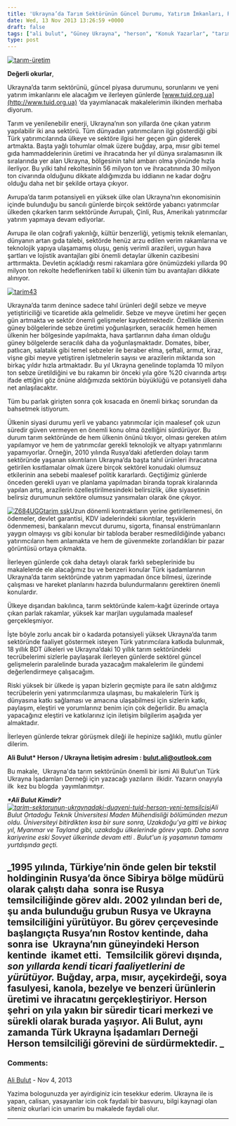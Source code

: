 ```yaml
---
title: 'Ukrayna’da Tarım Sektörünün Güncel Durumu, Yatırım İmkanları, Riskler ve Türk İşadamlarının Gözünden Tarıma Bakış, Ali Bulut'
date: Wed, 13 Nov 2013 13:26:59 +0000
draft: false
tags: ["ali bulut", "Güney Ukrayna", "herson", "Konuk Yazarlar", "tarım sektörünün güncel durumu", "TUİD", "TUİD (Türk Ukrayna İşadamları Derneği)", "Ukrayna'da Yatırım", "ukraynada tarım sektörü", "yatırım imkanları"]
type: post
---
```


[![tarım-üretim](http://burakpehlivan.org/wp-content/uploads/2013/11/tarım-üretim.jpg)](http://burakpehlivan.org/wp-content/uploads/2013/11/tarım-üretim.jpg)

**Değerli okurlar**,

Ukrayna’da tarım sektörünü, güncel piyasa durumunu, sorunlarını ve yeni yatırım imkanlarını ele alacağım ve ilerleyen günlerde [www.tuid.org.ua](http://www.tuid.org.ua) ‘da yayımlanacak makalelerimin ilkinden merhaba diyorum.

Tarım ve yenilenebilir enerji, Ukrayna’nın son yıllarda öne çıkan yatırım yapılabilir iki ana sektörü. Tüm dünyadan yatırımcıların ilgi gösterdiği gibi Türk yatırımcılarında ülkeye ve sektöre ilgisi her geçen gün giderek artmakta.
Başta yağlı tohumlar olmak üzere buğday, arpa, mısır gibi temel gıda hammaddelerinin üretimi ve ihracatında her yıl dünya sıralamasının ilk sıralarında yer alan Ukrayna, bölgesinin tahıl ambarı olma yönünde hızla ilerliyor. Bu yılki tahıl rekoltesinin 56 milyon ton ve ihracatınında 30 milyon ton civarında olduğunu dikkate aldığımızda bu iddianın ne kadar doğru olduğu daha net bir şekilde ortaya çıkıyor.

Avrupa’da tarım potansiyeli en yüksek ülke olan Ukrayna’nın ekonomisinin içinde bulunduğu bu sancılı günlerde birçok sektörde yabancı yatırımcılar ülkeden çıkarken tarım sektöründe Avrupalı, Çinli, Rus, Amerikalı yatırımcılar yatırım yapmaya devam ediyorlar.

Avrupa ile olan coğrafi yakınlığı, kültür benzerliği, yetişmiş teknik elemanları, dünyanın artan gıda talebi, sektörde henüz arzu edilen verim rakamlarına ve teknolojik yapıya ulaşamamış oluşu, geniş verimli arazileri, uygun hava şartları ve lojistik avantajları gibi önemli detaylar ülkenin cazibesini arttırmakta. Devletin açıkladığı resmi rakamlara göre önümüzdeki yıllarda 90 milyon ton rekolte hedeflenirken tabiî ki ülkenin tüm bu avantajları dikkate alınıyor.

[![tarim43](http://burakpehlivan.org/wp-content/uploads/2013/11/tarim43.jpg)](http://burakpehlivan.org/wp-content/uploads/2013/11/tarim43.jpg)

Ukrayna’da tarım denince sadece tahıl ürünleri değil sebze ve meyve yetiştiriciliği ve ticaretide akla gelmelidir. Sebze ve meyve üretimi her geçen gün artmakta ve sektör önemli gelişmeler kaydetmektedir. Özellikle ülkenin güney bölgelerinde sebze üretimi yoğunlaşırken, seracılık hemen hemen ülkenin her bölgesinde yapılmakta, hava şartlarının daha ılıman olduğu güney bölgelerde seracılık daha da yoğunlaşmaktadır. Domates, biber, patlıcan, salatalık gibi temel sebzeler ile beraber elma, şeftali, armut, kiraz, vişne gibi meyve yetiştiren işletmelerin sayısı ve arazilerin miktarıda son birkaç yıldır hızla artmaktadır. Bu yıl Ukrayna genelinde toplamda 10 milyon ton sebze üretildiğini ve bu rakamın bir önceki yıla göre %20 civarında artışı ifade ettiğini göz önüne aldığımızda sektörün büyüklüğü ve potansiyeli daha net anlaşılacaktır.

Tüm bu parlak girişten sonra çok kısacada en önemli birkaç sorundan da bahsetmek istiyorum.

Ülkenin siyasi durumu yerli ve yabancı yatırımcılar için maalesef çok uzun süredir güven vermeyen en önemli konu olma özelliğini sürdürüyor. Bu durum tarım sektöründe de hem ülkenin önünü tıkıyor, olması gereken atılım yapılamıyor ve hem de yatırımcılar gerekli teknolojik ve altyapı yatırımlarını yapamıyorlar. Örneğin, 2010 yılında Rusya’daki afetlerden dolayı tarım sektöründe yaşanan sıkıntıların Ukrayna’da başta tahıl ürünleri ihracatına getirilen kısıtlamalar olmak üzere birçok sektörel konudaki olumsuz etkilerinin ana sebebi maalesef politik kararlardı. Geçtiğimiz günlerde önceden gerekli uyarı ve planlama yapılmadan biranda toprak kiralarında yapılan artış, arazilerin özelleştirilmesindeki belirsizlik, ülke siyasetinin belirsiz durumunun sektöre olumsuz yansımaları olarak öne çıkıyor.

[![Z684UGGtarim ssk](http://burakpehlivan.org/wp-content/uploads/2013/11/Z684UGGtarim-ssk.jpg)](http://burakpehlivan.org/wp-content/uploads/2013/11/Z684UGGtarim-ssk.jpg)Uzun dönemli kontraktların yerine getirilememesi, ön ödemeler, devlet garantisi, KDV iadelerindeki sıkıntılar, teşviklerin ödenmemesi, bankaların mevcut durumu, sigorta, finansal enstrümanların yaygın olmayışı vs gibi konular bir tabloda beraber resmedildiğinde yabancı yatırımcıların hem anlamakta ve hem de güvenmekte zorlandıkları bir pazar görüntüsü ortaya çıkmakta.

İlerleyen günlerde çok daha detaylı olarak farklı sebeplerinide bu makalelerde ele alacağımız bu ve benzeri konular Türk işadamlarının Ukrayna’da tarım sektöründe yatırım yapmadan önce bilmesi, üzerinde çalışması ve hareket planlarını hazırda bulundurmalarını gerektiren önemli konulardır.

Ülkeye dışarıdan bakılınca, tarım sektöründe kalem-kağıt üzerinde ortaya çıkan parlak rakamlar, yüksek kar marjları uygulamada maalesef gerçekleşmiyor.

İşte böyle zorlu ancak bir o kadarda potansiyeli yüksek Ukrayna’da tarım sektöründe faaliyet göstermek isteyen Türk yatırımcılara katkıda bulunmak, 18 yıllık BDT ülkeleri ve Ukrayna’daki 10 yıllık tarım sektöründeki tecrübelerimi sizlerle paylaşarak ilerleyen günlerde sektörel güncel gelişmelerin paralelinde burada yazacağım makalelerim ile gündemi değerlendirmeye çalışacağım.

Riski yüksek bir ülkede iş yapan bizlerin geçmişte para ile satın aldığımız tecrübelerin yeni yatırımcılarımıza ulaşması, bu makalelerin Türk iş dünyasına katkı sağlaması ve amacına ulaşabilmesi için sizlerin katkı, paylaşım, eleştiri ve yorumlarınız benim için çok değerlidir. Bu amaçla yapacağınız eleştiri ve katkılarınız için iletişim bilgilerim aşağıda yer almaktadır.

İlerleyen günlerde tekrar görüşmek dileği ile hepinize sağlıklı, mutlu günler dilerim.

**Ali Bulut\*
Herson / Ukrayna
İletişim adresim : [bulut.ali@outlook.com](mailto:bulut.ali@outlook.com)**

Bu makale,  Ukrayna'da tarım sektörünün önemli bir ismi Ali Bulut'un Türk Ukrayna İşadamları Derneği için yazacağı yazıların  ilkidir. Yazarın onayıyla  ilk  kez bu blogda  yayımlanmıtşır.

_**\*Ali Bulut Kimdir?**_ 
_[![tarim-sektorunun-ukraynadaki-duayeni-tuid-herson-yeni-temsilcisi](http://burakpehlivan.org/wp-content/uploads/2013/11/tarim-sektorunun-ukraynadaki-duayeni-tuid-herson-yeni-temsilcisi.jpg)](http://burakpehlivan.org/wp-content/uploads/2013/11/tarim-sektorunun-ukraynadaki-duayeni-tuid-herson-yeni-temsilcisi.jpg)Ali Bulut Ortadoğu Teknik Üniversitesi Maden Mühendisliği bölümünden mezun oldu. Üniversiteyi bitirdikten kısa bir sure sonra, Uzakdoğu’ya gitti ve birkaç yıl, Myanmar ve Tayland gibi, uzakdoğu ülkelerinde görev yaptı. Daha sonra kariyerine eski Sovyet ülkerinde devam etti . Bulut'un iş yaşamının tamamı yurtdışında geçti._

_1995 yılında, Türkiye’nin önde gelen bir tekstil holdinginin Rusya’da önce Sibirya bölge müdürü olarak çalıştı daha  sonra ise Rusya temsilciliğinde görev aldı. 2002 yılından beri de, şu anda bulunduğu grubun Rusya ve Ukrayna temsilciliğini yürütüyor. Bu görev çerçevesinde başlangıçta Rusya’nın Rostov kentinde, daha sonra ise  Ukrayna’nın güneyindeki Herson kentinde  ikamet etti.  Temsilcilik görevi dışında, _son yıllarda kendi ticari faaliyetlerini de yürütüyor._ Buğday, arpa, mısır, ayçekirdeği, soya fasulyesi, kanola, bezelye ve benzeri ürünlerin üretimi ve ihracatını gerçekleştiriyor. Herson şehri on yıla yakın bir süredir ticari merkezi ve sürekli olarak burada yaşıyor. Ali Bulut, aynı zamanda Türk Ukrayna İşadamları Derneği Herson temsilciliği görevini de sürdürmektedir.
_
---
### Comments:
#### 
[Ali Bulut]( "albul@hotmail.com") - <time datetime="2013-11-14 12:23:56">Nov 4, 2013</time>

Yazima bologunuzda yer ayirdiginiz icin tesekkur ederim.
Ukrayna ile is yapan, calisan, yasayanlar icin cok faydali bir basvuru, bilgi kaynagi olan siteniz okurlari icin umarim bu makalede faydali olur.
<hr />
